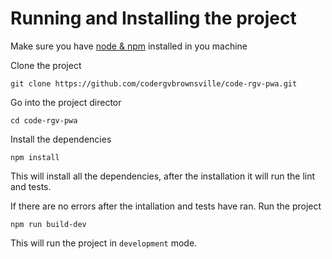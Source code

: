# Running and Installing the project
Make sure you have [node &amp; npm](https://nodejs.org/en/) installed in you machine

Clone the project
```
git clone https://github.com/codergvbrownsville/code-rgv-pwa.git
```

Go into the project director
```
cd code-rgv-pwa
```

Install the dependencies
```
npm install
```
This will install all the dependencies, after the installation it will run the lint
and tests.

If there are no errors after the intallation and tests have ran. Run the project
```
npm run build-dev
```
This will run the project in `development` mode.
